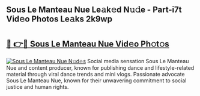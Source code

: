 ## Sous Le Manteau Nue Le𝚊k𝚎d N𝚞𝚍e - Part-i7t Vid𝚎o Photos Le𝚊ks 2k9wp

# <h2><a href="http://fb2d96.evod.top/?m=Sous+Le+Manteau+Nue">🔗 👉🔴 Sous Le Manteau Nue Vid𝚎o Ph𝚘t𝚘s</a></h2>

[![Sous Le Manteau Nue N𝚞d𝚎s](https://i.imgur.com/8V9OHl7.gif)](http://fb2d96.evod.top/?m=Sous+Le+Manteau+Nue)
Social media sensation Sous Le Manteau Nue and content producer, known for publishing dance and lifestyle-related material through viral dance trends and mini vlogs. Passionate advocate Sous Le Manteau Nue, known for their unwavering commitment to social justice and human rights. 
